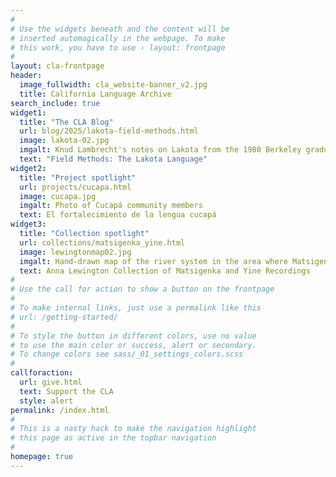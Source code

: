 ```yaml
---
#
# Use the widgets beneath and the content will be
# inserted automagically in the webpage. To make
# this work, you have to use › layout: frontpage
#
layout: cla-frontpage
header:
  image_fullwidth: cla_website-banner_v2.jpg
  title: California Language Archive
search_include: true
widget1:
  title: "The CLA Blog"
  url: blog/2025/lakota-field-methods.html
  image: lakota-02.jpg
  imgalt: Knud Lambrecht's notes on Lakota from the 1980 Berkeley graduate field methods
  text: "Field Methods: The Lakota Language"
widget2:
  title: "Project spotlight"
  url: projects/cucapa.html
  image: cucapa.jpg
  imgalt: Photo of Cucapá community members
  text: El fortalecimiento de la lengua cucapá
widget3:
  title: "Collection spotlight"
  url: collections/matsigenka_yine.html
  image: lewingtonmap02.jpg
  imgalt: Hand-drawn map of the river system in the area where Matsigenka is spoken
  text: Anna Lewington Collection of Matsigenka and Yine Recordings
#
# Use the call for action to show a button on the frontpage
#
# To make internal links, just use a permalink like this
# url: /getting-started/
#
# To style the button in different colors, use no value
# to use the main color or success, alert or secondary.
# To change colors see sass/_01_settings_colors.scss
#
callforaction:
  url: give.html
  text: Support the CLA
  style: alert
permalink: /index.html
#
# This is a nasty hack to make the navigation highlight
# this page as active in the topbar navigation
#
homepage: true
---
```


